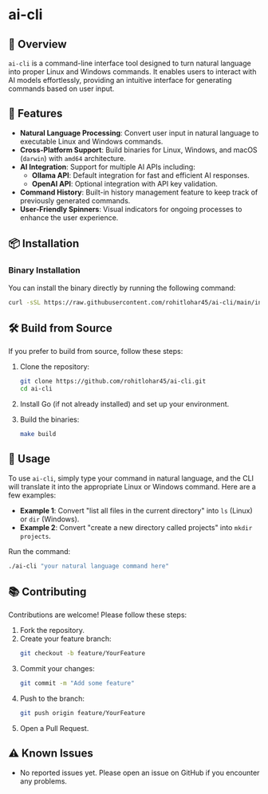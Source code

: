 # ai-cli

## 🚀 Overview

`ai-cli` is a command-line interface tool designed to turn natural language into proper Linux and Windows commands. It enables users to interact with AI models effortlessly, providing an intuitive interface for generating commands based on user input.

## 🌟 Features

- **Natural Language Processing**: Convert user input in natural language to executable Linux and Windows commands.
- **Cross-Platform Support**: Build binaries for Linux, Windows, and macOS (`darwin`) with `amd64` architecture.
- **AI Integration**: Support for multiple AI APIs including:
  - **Ollama API**: Default integration for fast and efficient AI responses.
  - **OpenAI API**: Optional integration with API key validation.
- **Command History**: Built-in history management feature to keep track of previously generated commands.
- **User-Friendly Spinners**: Visual indicators for ongoing processes to enhance the user experience.

## 📦 Installation

### Binary Installation

You can install the binary directly by running the following command:

```bash
curl -sSL https://raw.githubusercontent.com/rohitlohar45/ai-cli/main/install.sh | bash
```

## 🛠 Build from Source

If you prefer to build from source, follow these steps:

1. Clone the repository:

   ```bash
   git clone https://github.com/rohitlohar45/ai-cli.git
   cd ai-cli
   ```

2. Install Go (if not already installed) and set up your environment.

3. Build the binaries:
   ```bash
   make build
   ```

## 📝 Usage

To use `ai-cli`, simply type your command in natural language, and the CLI will translate it into the appropriate Linux or Windows command. Here are a few examples:

- **Example 1**: Convert "list all files in the current directory" into `ls` (Linux) or `dir` (Windows).
- **Example 2**: Convert "create a new directory called projects" into `mkdir projects`.

Run the command:

```bash
./ai-cli "your natural language command here"
```

## 📚 Contributing

Contributions are welcome! Please follow these steps:

1. Fork the repository.
2. Create your feature branch:
   ```bash
   git checkout -b feature/YourFeature
   ```
3. Commit your changes:
   ```bash
   git commit -m "Add some feature"
   ```
4. Push to the branch:
   ```bash
   git push origin feature/YourFeature
   ```
5. Open a Pull Request.

## ⚠ Known Issues

- No reported issues yet. Please open an issue on GitHub if you encounter any problems.
